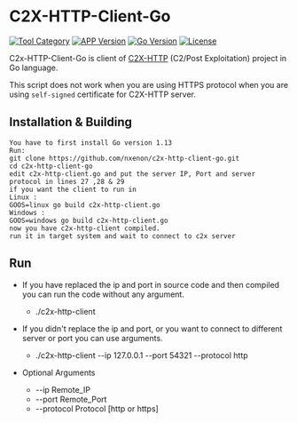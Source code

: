 # C2X-HTTP-Client-Go

[![Tool Category](https://badgen.net/badge/Tool/C2%20Client/black)](https://github.com/nxenon/c2x-http-client-go)
[![APP Version](https://badgen.net/badge/Version/Beta/red)](https://github.com/nxenon/c2x-http-client-go)
[![Go Version](https://badgen.net/badge/Go/1.13/blue)](https://golang.org/doc/go1.13)
[![License](https://badgen.net/badge/License/GPLv2/purple)](https://github.com/nxenon/c2x-http-client-go/blob/master/LICENSE)

C2x-HTTP-Client-Go is client of [C2X-HTTP](https://github.com/nxenon/c2x-http) (C2/Post Exploitation) project in Go language.

This script does not work when you are using HTTPS protocol when you are using `self-signed` certificate for C2X-HTTP server.

Installation & Building
----
    You have to first install Go version 1.13
    Run:
    git clone https://github.com/nxenon/c2x-http-client-go.git
    cd c2x-http-client-go
    edit c2x-http-client.go and put the server IP, Port and server protocol in lines 27 ,28 & 29
    if you want the client to run in
    Linux :
    GOOS=linux go build c2x-http-client.go
    Windows :
    GOOS=windows go build c2x-http-client.go
    now you have c2x-http-client compiled.
    run it in target system and wait to connect to c2x server

Run
----
- If you have replaced the ip and port in source code and then compiled you can run the code without any argument.
    - ./c2x-http-client
- If you didn't replace the ip and port, or you want to connect to different server or port you can use arguments.
    - ./c2x-http-client --ip 127.0.0.1 --port 54321 --protocol http

- Optional Arguments
    - --ip       Remote_IP
    - --port     Remote_Port
    - --protocol Protocol [http or https]